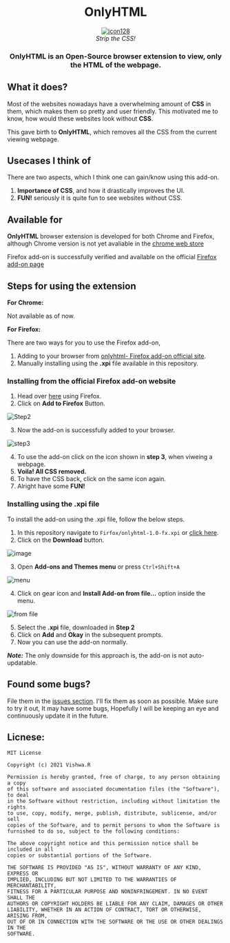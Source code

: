 <div align="center">
  
# OnlyHTML
  <a href="https://onlyhtmlofficial.netlify.app/">
    
  ![icon128](https://user-images.githubusercontent.com/64256342/147130130-17d6c8e1-7a7f-4d74-8bdf-688076cae968.png)
  </a>
  <br>
_Strip the CSS!_
</div>

<div align="center">
  
### OnlyHTML is an Open-Source browser extension to view, only the HTML of the webpage.
</div>

## What it does?
Most of the websites nowadays have a overwhelming amount of **CSS** in them, which makes them so pretty and user friendly. This motivated me to know, how would these websites look without **CSS**.

This gave birth to **OnlyHTML**, which removes all the CSS from the current viewing webpage.

## Usecases I think of
There are two aspects, which I think one can gain/know using this add-on.
1. **Importance of CSS**, and how it drastically improves the UI.
2. **FUN!** seriously it is quite fun to see websites without CSS.

## Available for
**OnlyHTML** browser extension is developed for both Chrome and Firefox, although Chrome version is not yet avaliable in the [chrome web store](https://chrome.google.com/webstore/category/extensions)

Firefox add-on is successfully verified and available on the official [Firefox add-on page](https://addons.mozilla.org/en-US/firefox/)

## Steps for using the extension
**For Chrome:**

Not available as of now.

**For Firefox:**

There are two ways for you to use the Firefox add-on,
1. Adding to your browser from [onlyhtml- Firefox add-on official site](https://addons.mozilla.org/en-US/firefox/addon/onlyhtml/).
2. Manually installing using the **.xpi** file available in this repository.

### **Installing from the official Firefox add-on website**
1. Head over [here](https://addons.mozilla.org/en-US/firefox/addon/onlyhtml/) using Firefox.
2. Click on **Add to Firefox** Button.

![Step2](https://user-images.githubusercontent.com/64256342/147415243-cea9044d-a44c-4746-9a4c-a30fd16fe6c3.png)

3. Now the add-on is successfully added to your browser.

![step3](https://user-images.githubusercontent.com/64256342/147415298-5e57d1c8-4f2f-46cc-9ebb-f705771df4d0.png)

4. To use the add-on click on the icon shown in **step 3**, when viweing a webpage.
5. **Voila! All CSS removed.**
6. To have the CSS back, click on the same icon again.
7. Alright have some **FUN!**

### **Installing using the .xpi file**
To install the add-on using the .xpi file, follow the below steps.
1. In this repository navigate to `Firfox/onlyhtml-1.0-fx.xpi` or [click here](https://github.com/code-reaper08/OnlyHTML/blob/main/Firefox/onlyhtml-1.0-fx.xpi).
2. Click on the **Download** button.

![image](https://user-images.githubusercontent.com/64256342/147415422-884c22d1-f20c-41d2-8dc2-798070008768.png)

3. Open **Add-ons and Themes menu** or press `Ctrl+Shift+A`

![menu](https://user-images.githubusercontent.com/64256342/147415497-68a7d296-ea69-4421-a518-b5c1712137ec.png)

4. Click on gear icon and **Install Add-on from file...** option inside the menu.

![from file](https://user-images.githubusercontent.com/64256342/147415528-9bbe3bcb-a08f-41ee-b4aa-1578f93edd51.png)

5. Select the **.xpi** file, downloaded in **Step 2**
6. Click on **Add** and **Okay** in the subsequent prompts.
7. Now you can use the add-on normally.

_**Note:**_ The only downside for this approach is, the add-on is not auto-updatable.

## Found some bugs?
File them in the [issues section](https://github.com/code-reaper08/OnlyHTML/issues). I'll fix them as soon as possible.
Make sure to try it out, It may have some bugs, Hopefully I will be keeping an eye and continuously update it in the future.

## Licnese:
```
MIT License

Copyright (c) 2021 Vishwa.R

Permission is hereby granted, free of charge, to any person obtaining a copy
of this software and associated documentation files (the "Software"), to deal
in the Software without restriction, including without limitation the rights
to use, copy, modify, merge, publish, distribute, sublicense, and/or sell
copies of the Software, and to permit persons to whom the Software is
furnished to do so, subject to the following conditions:

The above copyright notice and this permission notice shall be included in all
copies or substantial portions of the Software.

THE SOFTWARE IS PROVIDED "AS IS", WITHOUT WARRANTY OF ANY KIND, EXPRESS OR
IMPLIED, INCLUDING BUT NOT LIMITED TO THE WARRANTIES OF MERCHANTABILITY,
FITNESS FOR A PARTICULAR PURPOSE AND NONINFRINGEMENT. IN NO EVENT SHALL THE
AUTHORS OR COPYRIGHT HOLDERS BE LIABLE FOR ANY CLAIM, DAMAGES OR OTHER
LIABILITY, WHETHER IN AN ACTION OF CONTRACT, TORT OR OTHERWISE, ARISING FROM,
OUT OF OR IN CONNECTION WITH THE SOFTWARE OR THE USE OR OTHER DEALINGS IN THE
SOFTWARE.
```
